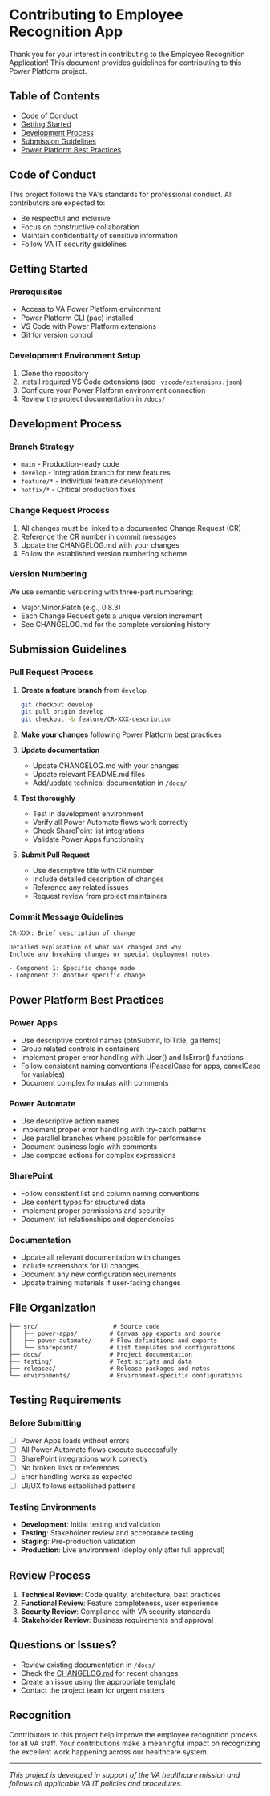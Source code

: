 # Contributing to Employee Recognition App

Thank you for your interest in contributing to the Employee Recognition Application! This document provides guidelines for contributing to this Power Platform project.

## Table of Contents
- [Code of Conduct](#code-of-conduct)
- [Getting Started](#getting-started)
- [Development Process](#development-process)
- [Submission Guidelines](#submission-guidelines)
- [Power Platform Best Practices](#power-platform-best-practices)

## Code of Conduct

This project follows the VA's standards for professional conduct. All contributors are expected to:
- Be respectful and inclusive
- Focus on constructive collaboration
- Maintain confidentiality of sensitive information
- Follow VA IT security guidelines

## Getting Started

### Prerequisites
- Access to VA Power Platform environment
- Power Platform CLI (pac) installed
- VS Code with Power Platform extensions
- Git for version control

### Development Environment Setup
1. Clone the repository
2. Install required VS Code extensions (see `.vscode/extensions.json`)
3. Configure your Power Platform environment connection
4. Review the project documentation in `/docs/`

## Development Process

### Branch Strategy
- `main` - Production-ready code
- `develop` - Integration branch for new features
- `feature/*` - Individual feature development
- `hotfix/*` - Critical production fixes

### Change Request Process
1. All changes must be linked to a documented Change Request (CR)
2. Reference the CR number in commit messages
3. Update the CHANGELOG.md with your changes
4. Follow the established version numbering scheme

### Version Numbering
We use semantic versioning with three-part numbering:
- Major.Minor.Patch (e.g., 0.8.3)
- Each Change Request gets a unique version increment
- See CHANGELOG.md for the complete versioning history

## Submission Guidelines

### Pull Request Process
1. **Create a feature branch** from `develop`
   ```bash
   git checkout develop
   git pull origin develop
   git checkout -b feature/CR-XXX-description
   ```

2. **Make your changes** following Power Platform best practices

3. **Update documentation**
   - Update CHANGELOG.md with your changes
   - Update relevant README.md files
   - Add/update technical documentation in `/docs/`

4. **Test thoroughly**
   - Test in development environment
   - Verify all Power Automate flows work correctly
   - Check SharePoint list integrations
   - Validate Power Apps functionality

5. **Submit Pull Request**
   - Use descriptive title with CR number
   - Include detailed description of changes
   - Reference any related issues
   - Request review from project maintainers

### Commit Message Guidelines
```
CR-XXX: Brief description of change

Detailed explanation of what was changed and why.
Include any breaking changes or special deployment notes.

- Component 1: Specific change made
- Component 2: Another specific change
```

## Power Platform Best Practices

### Power Apps
- Use descriptive control names (btnSubmit, lblTitle, galItems)
- Group related controls in containers
- Implement proper error handling with User() and IsError() functions
- Follow consistent naming conventions (PascalCase for apps, camelCase for variables)
- Document complex formulas with comments

### Power Automate
- Use descriptive action names
- Implement proper error handling with try-catch patterns
- Use parallel branches where possible for performance
- Document business logic with comments
- Use compose actions for complex expressions

### SharePoint
- Follow consistent list and column naming conventions
- Use content types for structured data
- Implement proper permissions and security
- Document list relationships and dependencies

### Documentation
- Update all relevant documentation with changes
- Include screenshots for UI changes
- Document any new configuration requirements
- Update training materials if user-facing changes

## File Organization

```
├── src/                     # Source code
│   ├── power-apps/         # Canvas app exports and source
│   ├── power-automate/     # Flow definitions and exports
│   └── sharepoint/         # List templates and configurations
├── docs/                   # Project documentation
├── testing/                # Test scripts and data
├── releases/               # Release packages and notes
└── environments/           # Environment-specific configurations
```

## Testing Requirements

### Before Submitting
- [ ] Power Apps loads without errors
- [ ] All Power Automate flows execute successfully
- [ ] SharePoint integrations work correctly
- [ ] No broken links or references
- [ ] Error handling works as expected
- [ ] UI/UX follows established patterns

### Testing Environments
- **Development**: Initial testing and validation
- **Testing**: Stakeholder review and acceptance testing
- **Staging**: Pre-production validation
- **Production**: Live environment (deploy only after full approval)

## Review Process

1. **Technical Review**: Code quality, architecture, best practices
2. **Functional Review**: Feature completeness, user experience
3. **Security Review**: Compliance with VA security standards
4. **Stakeholder Review**: Business requirements and approval

## Questions or Issues?

- Review existing documentation in `/docs/`
- Check the [CHANGELOG.md](CHANGELOG.md) for recent changes
- Create an issue using the appropriate template
- Contact the project team for urgent matters

## Recognition

Contributors to this project help improve the employee recognition process for all VA staff. Your contributions make a meaningful impact on recognizing the excellent work happening across our healthcare system.

---

*This project is developed in support of the VA healthcare mission and follows all applicable VA IT policies and procedures.*
